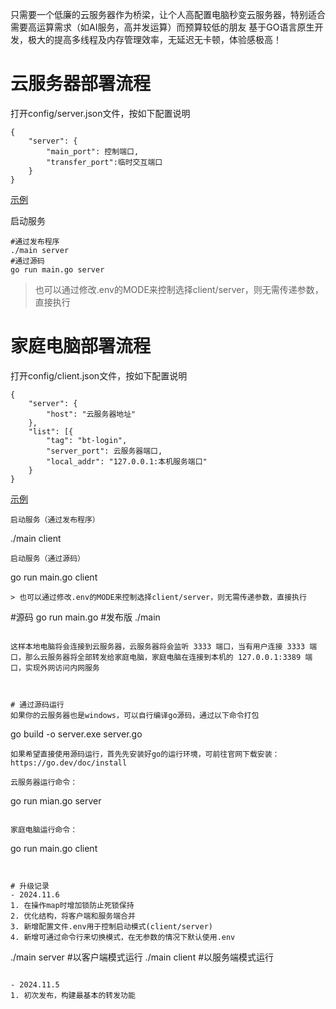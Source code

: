 只需要一个低廉的云服务器作为桥梁，让个人高配置电脑秒变云服务器，特别适合需要高运算需求（如AI服务，高并发运算）而预算较低的朋友
基于GO语言原生开发，极大的提高多线程及内存管理效率，无延迟无卡顿，体验感极高！

# 云服务器部署流程
打开config/server.json文件，按如下配置说明
```
{
    "server": {
        "main_port": 控制端口,
        "transfer_port":临时交互端口
    }
}
```

[示例](config/server.json)

启动服务
```
#通过发布程序
./main server
#通过源码
go run main.go server
```
> 也可以通过修改.env的MODE来控制选择client/server，则无需传递参数，直接执行

# 家庭电脑部署流程
打开config/client.json文件，按如下配置说明
```
{
    "server": {
        "host": "云服务器地址"
    },
    "list": [{
        "tag": "bt-login",
        "server_port": 云服务器端口,
        "local_addr": "127.0.0.1:本机服务端口"
    }
}
```
[示例](config/client.json)

```
启动服务（通过发布程序）
```
./main client
```
启动服务（通过源码）
```
go run main.go client
```
> 也可以通过修改.env的MODE来控制选择client/server，则无需传递参数，直接执行
```
#源码
go run main.go
#发布版
./main
```

这样本地电脑将会连接到云服务器，云服务器将会监听 3333 端口，当有用户连接 3333 端口，那么云服务器将全部转发给家庭电脑，家庭电脑在连接到本机的 127.0.0.1:3389 端口，实现外网访问内网服务



# 通过源码运行
如果你的云服务器也是windows，可以自行编译go源码，通过以下命令打包
```
go build -o server.exe server.go
```
如果希望直接使用源码运行，首先先安装好go的运行环境，可前往官网下载安装：
https://go.dev/doc/install

云服务器运行命令：
```
go run mian.go server
```

家庭电脑运行命令：
```
go run main.go client
```


# 升级记录
- 2024.11.6
1. 在操作map时增加锁防止死锁保持
2. 优化结构，将客户端和服务端合并
3. 新增配置文件.env用于控制启动模式(client/server)
4. 新增可通过命令行来切换模式，在无参数的情况下默认使用.env
```
./main server   #以客户端模式运行
./main client   #以服务端模式运行
```

- 2024.11.5
1. 初次发布，构建最基本的转发功能

